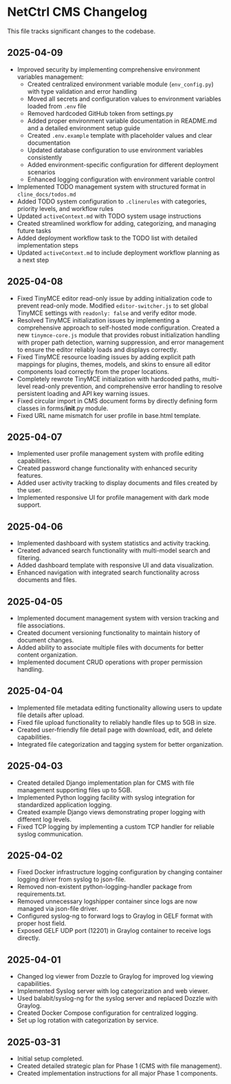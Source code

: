 # NetCtrl CMS Changelog

This file tracks significant changes to the codebase.

## 2025-04-09
- Improved security by implementing comprehensive environment variables management:
  - Created centralized environment variable module (`env_config.py`) with type validation and error handling
  - Moved all secrets and configuration values to environment variables loaded from `.env` file
  - Removed hardcoded GitHub token from settings.py
  - Added proper environment variable documentation in README.md and a detailed environment setup guide
  - Created `.env.example` template with placeholder values and clear documentation
  - Updated database configuration to use environment variables consistently
  - Added environment-specific configuration for different deployment scenarios
  - Enhanced logging configuration with environment variable control
- Implemented TODO management system with structured format in `cline_docs/todos.md`
- Added TODO system configuration to `.clinerules` with categories, priority levels, and workflow rules
- Updated `activeContext.md` with TODO system usage instructions
- Created streamlined workflow for adding, categorizing, and managing future tasks
- Added deployment workflow task to the TODO list with detailed implementation steps
- Updated `activeContext.md` to include deployment workflow planning as a next step

## 2025-04-08
- Fixed TinyMCE editor read-only issue by adding initialization code to prevent read-only mode. Modified `editor-switcher.js` to set global TinyMCE settings with `readonly: false` and verify editor mode.
- Resolved TinyMCE initialization issues by implementing a comprehensive approach to self-hosted mode configuration. Created a new `tinymce-core.js` module that provides robust initialization handling with proper path detection, warning suppression, and error management to ensure the editor reliably loads and displays correctly.
- Fixed TinyMCE resource loading issues by adding explicit path mappings for plugins, themes, models, and skins to ensure all editor components load correctly from the proper locations.
- Completely rewrote TinyMCE initialization with hardcoded paths, multi-level read-only prevention, and comprehensive error handling to resolve persistent loading and API key warning issues.
- Fixed circular import in CMS document forms by directly defining form classes in forms/__init__.py module.
- Fixed URL name mismatch for user profile in base.html template.

## 2025-04-07
- Implemented user profile management system with profile editing capabilities.
- Created password change functionality with enhanced security features.
- Added user activity tracking to display documents and files created by the user.
- Implemented responsive UI for profile management with dark mode support.

## 2025-04-06
- Implemented dashboard with system statistics and activity tracking.
- Created advanced search functionality with multi-model search and filtering.
- Added dashboard template with responsive UI and data visualization.
- Enhanced navigation with integrated search functionality across documents and files.

## 2025-04-05
- Implemented document management system with version tracking and file associations.
- Created document versioning functionality to maintain history of document changes.
- Added ability to associate multiple files with documents for better content organization.
- Implemented document CRUD operations with proper permission handling.

## 2025-04-04
- Implemented file metadata editing functionality allowing users to update file details after upload.
- Fixed file upload functionality to reliably handle files up to 5GB in size.
- Created user-friendly file detail page with download, edit, and delete capabilities.
- Integrated file categorization and tagging system for better organization.

## 2025-04-03
- Created detailed Django implementation plan for CMS with file management supporting files up to 5GB.
- Implemented Python logging facility with syslog integration for standardized application logging.
- Created example Django views demonstrating proper logging with different log levels.
- Fixed TCP logging by implementing a custom TCP handler for reliable syslog communication.

## 2025-04-02
- Fixed Docker infrastructure logging configuration by changing container logging driver from syslog to json-file.
- Removed non-existent python-logging-handler package from requirements.txt.
- Removed unnecessary logshipper container since logs are now managed via json-file driver.
- Configured syslog-ng to forward logs to Graylog in GELF format with proper host field.
- Exposed GELF UDP port (12201) in Graylog container to receive logs directly.

## 2025-04-01
- Changed log viewer from Dozzle to Graylog for improved log viewing capabilities.
- Implemented Syslog server with log categorization and web viewer.
- Used balabit/syslog-ng for the syslog server and replaced Dozzle with Graylog.
- Created Docker Compose configuration for centralized logging.
- Set up log rotation with categorization by service.

## 2025-03-31
- Initial setup completed.
- Created detailed strategic plan for Phase 1 (CMS with file management).
- Created implementation instructions for all major Phase 1 components.
